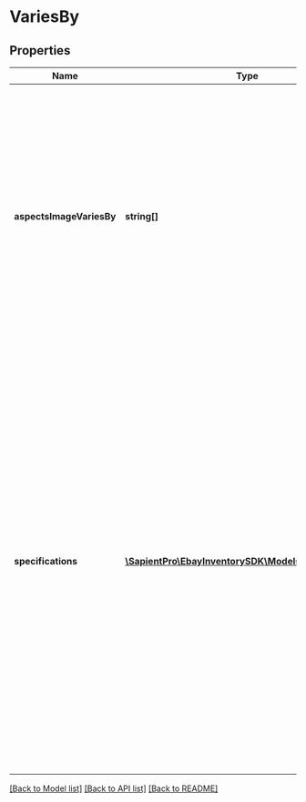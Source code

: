 # VariesBy

## Properties
| Name                     | Type                                                                        | Description                                                                                                                                                                                                                                                                                                                                                                                                                                                                                                                                                                                                                                                                                                                                                                                                                                                                                                                                                                                                                                                                                                                                                                                                                                                                                                                                                                                                                                                                                           | Notes      |
|--------------------------|-----------------------------------------------------------------------------|-------------------------------------------------------------------------------------------------------------------------------------------------------------------------------------------------------------------------------------------------------------------------------------------------------------------------------------------------------------------------------------------------------------------------------------------------------------------------------------------------------------------------------------------------------------------------------------------------------------------------------------------------------------------------------------------------------------------------------------------------------------------------------------------------------------------------------------------------------------------------------------------------------------------------------------------------------------------------------------------------------------------------------------------------------------------------------------------------------------------------------------------------------------------------------------------------------------------------------------------------------------------------------------------------------------------------------------------------------------------------------------------------------------------------------------------------------------------------------------------------------|------------|
| **aspectsImageVariesBy** | **string[]**                                                                | This container is used if the seller wants to include multiple images to demonstrate how variations within a multiple-variation listing differ. In this string field, the seller will specify the product aspect where the variations of the inventory item group vary, such as color. If &lt;code&gt;Color&lt;/code&gt; is specified in this field, &lt;code&gt;Color&lt;/code&gt; must also be one of the &lt;strong&gt;specifications.name&lt;/strong&gt; values, and all available colors must appear in the corresponding &lt;strong&gt;specifications.values&lt;/strong&gt; array.&lt;br&gt;&lt;br&gt;If the &lt;strong&gt;aspectsImageVariesBy&lt;/strong&gt; container is used, links to images of each variation should be specified through the &lt;strong&gt;imageUrls&lt;/strong&gt; container of the inventory item group, or the seller can choose to include those links to images in each inventory item record for the inventory items in the group.                                                                                                                                                                                                                                                                                                                                                                                                                                                                                                                                 | [optional] |
| **specifications**       | [**\SapientPro\EbayInventorySDK\Models\Specification[]**](Specification.md) | This container consists of an array of one or more product aspects where each variation differs, and values for each of those product aspects. This container is not immediately required, but will be required before the first offer of the inventory item group is published. &lt;br&gt;&lt;br&gt;If a product aspect is specified in the &lt;strong&gt;aspectsImageVariesBy&lt;/strong&gt; container, this product aspect (along with all variations of that product aspect) must be included in the &lt;strong&gt;specifications&lt;/strong&gt; container. Before offers related to the inventory item group are published, the product aspects and values specified through the &lt;strong&gt;specifications&lt;/strong&gt; container should be in synch with the name-value pairs specified through the &lt;strong&gt;product.aspects&lt;/strong&gt; containers of the inventory items contained in the group. For example, if &lt;code&gt;Color&lt;/code&gt; and &lt;code&gt;Size&lt;/code&gt; are in this &lt;strong&gt;specifications&lt;/strong&gt; container, each inventory item of the group should also have &lt;code&gt;Color&lt;/code&gt; and &lt;code&gt;Size&lt;/code&gt; as aspect names in their inventory item records.&lt;br&gt;&lt;br/&gt;This container is always returned if one or more offers associated with the inventory item group have been published. For inventory item groups that have yet to have any published offers, this container is only returned if set. | [optional] |

[[Back to Model list]](../../README.md#documentation-for-models) [[Back to API list]](../../README.md#documentation-for-api-endpoints) [[Back to README]](../../README.md)

